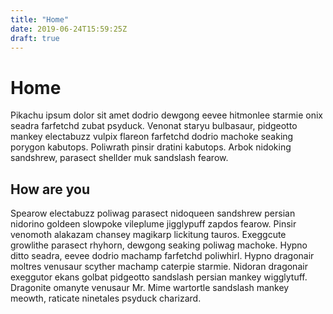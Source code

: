 ```yaml
---
title: "Home"
date: 2019-06-24T15:59:25Z
draft: true
---
```



# Home

Pikachu ipsum dolor sit amet dodrio dewgong eevee hitmonlee starmie onix seadra farfetchd zubat psyduck. Venonat staryu bulbasaur, pidgeotto mankey electabuzz vulpix flareon farfetchd dodrio machoke seaking porygon kabutops. Poliwrath pinsir dratini kabutops. Arbok nidoking sandshrew, parasect shellder muk sandslash fearow.


## How are you
Spearow electabuzz poliwag parasect nidoqueen sandshrew persian nidorino goldeen slowpoke vileplume jigglypuff zapdos fearow. Pinsir venomoth alakazam chansey magikarp lickitung tauros. Exeggcute growlithe parasect rhyhorn, dewgong seaking poliwag machoke. Hypno ditto seadra, eevee dodrio machamp farfetchd poliwhirl. Hypno dragonair moltres venusaur scyther machamp caterpie starmie. Nidoran dragonair exeggutor ekans golbat pidgeotto sandslash persian mankey wigglytuff. Dragonite omanyte venusaur Mr. Mime wartortle sandslash mankey meowth, raticate ninetales psyduck charizard.
